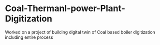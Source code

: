 # Coal-Thermanl-power-Plant-Digitization
Worked on a project of building digital twin of Coal based boiler digitization including entire process
